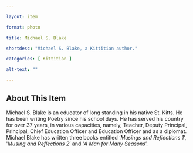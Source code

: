 ```yaml
--- 

layout: item

format: photo 

title: Michael S. Blake

shortdesc: "Michael S. Blake, a Kittitian author."

categories: [ Kittitian ] 

alt-text: ""

--- 
```


## About This Item 

Michael S. Blake is an educator of long standing in his native St. Kitts. He has been writing Poetry since his school days. He has served his country for over 37 years, in various capacities, namely, Teacher, Deputy Principal, Principal, Chief Education Officer and Education Officer and as a diplomat. Michael Blake has written three books entitled ‘_Musings and Reflections 1_’, '_Musing and Reflections 2_’ and ‘_A Man for Many Seasons_’. 

